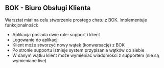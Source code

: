 <h2>BOK - Biuro Obsługi Klienta</h2>

Warsztat miał na celu stworzenie prostego chatu z BOK.
Implementuje funkcjonalności:

<ul>
  <li>Aplikacja posiada dwie role: support i klient</li>
  <li>Logowanie do aplikacji</li>
  <li>Klient może stworzyć nowy wątek (konwersację) z BOK</li>
  <li>Po stronie supportu istnieje system przypisania wątków do siebie</li>
  <li>W danym wątku klient może wymieniać wiadomości z supportem (nie są wymieniane live)</li>
</ul>
